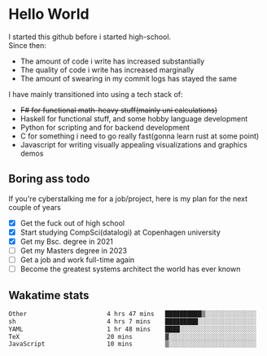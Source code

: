 # Hello World

I started this github before i started high-school.  
Since then:
- The amount of code i write has increased substantially
- The quality of code i write has increased marginally
- The amount of swearing in my commit logs has stayed the same

I have mainly transitioned into using a tech stack of:
- ~~F# for functional math-heavy stuff(mainly uni calculations)~~
- Haskell for functional stuff, and some hobby language development
- Python for scripting and for backend development
- C for something i need to go really fast(gonna learn rust at some point)
- Javascript for writing visually appealing visualizations and graphics demos

## Boring ass todo
If you're cyberstalking me for a job/project, here is my plan for the next couple of years
- [x] Get the fuck out of high school
- [x] Start studying CompSci(datalogi) at Copenhagen university
- [x] Get my Bsc. degree in 2021
- [ ] Get my Masters degree in 2023
- [ ] Get a job and work full-time again
- [ ] Become the greatest systems architect the world has ever known

## Wakatime stats
<!--START_SECTION:waka-->

```txt
Other                      4 hrs 47 mins   ██████████▒░░░░░░░░░░░░░░   41.36 %
sh                         4 hrs 7 mins    █████████░░░░░░░░░░░░░░░░   35.56 %
YAML                       1 hr 48 mins    ████░░░░░░░░░░░░░░░░░░░░░   15.58 %
TeX                        20 mins         ▓░░░░░░░░░░░░░░░░░░░░░░░░   02.94 %
JavaScript                 10 mins         ▒░░░░░░░░░░░░░░░░░░░░░░░░   01.47 %
```

<!--END_SECTION:waka-->
